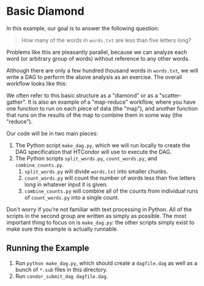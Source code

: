 # Basic Diamond

In this example, our goal is to answer the following question:

> How many of the words in `words.txt` are less than five letters long?

Problems like this are pleasantly parallel, because we can analyze each word
(or arbitrary group of words) without reference to any other words.

Although there are only a few hundred thousand words in `words.txt`, we will
write a DAG to perform the above analysis as an exercise.
The overall workflow looks like this:

We often refer to this basic structure as a "diamond" or as a "scatter-gather".
It is also an example of a "map-reduce" workflow, where you have one function to
run on each piece of data (the "map"), and another function that runs on the results
of the map to combine them in some way (the "reduce").

Our code will be in two main pieces:

1. The Python script `make_dag.py`, which we will run locally to create the DAG
   specification that HTCondor will use to execute the DAG.
1. The Python scripts `split_words.py`, `count_words.py`, and `combine_counts.py`.
   1. `split_words.py` will divide `words.txt` into smaller chunks.
   1. `count_words.py` will count the number of words less than five letters
      long in whatever input it is given.
   1. `combine_counts.py` will combine all of the counts from individual runs of
      `count_words.py` into a single count.
      
Don't worry if you're not familiar with text processing in Python.
All of the scripts in the second group are written as simply as possible.
The most important thing to focus on is `make_dag.py`: the other scripts simply
exist to make sure this example is actually runnable.


## Running the Example

1. Run `python make_dag.py`, which should create a `dagfile.dag` as
   well as a bunch of `*.sub` files in this directory.
1. Run `condor_submit_dag dagfile.dag`.
